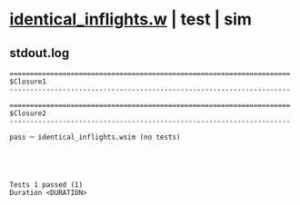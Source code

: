 # [identical_inflights.w](../../../../../examples/tests/valid/identical_inflights.w) | test | sim

## stdout.log
```log
=====================================================================
$Closure1
---------------------------------------------------------------------

=====================================================================
$Closure2
---------------------------------------------------------------------

pass ─ identical_inflights.wsim (no tests)
 




Tests 1 passed (1) 
Duration <DURATION>

```

